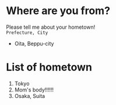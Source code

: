 # Where are you from?
Please tell me about your hometown!  
```Prefecture, City```  
- Oita, Beppu-city

# List of hometown
1. Tokyo
2. Mom's body!!!!!!
3. Osaka, Suita
